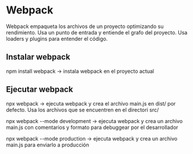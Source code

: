 # Webpack
Webpack empaqueta los archivos de un proyecto optimizando su rendimiento. Usa un punto de entrada y entiende el grafo del proyecto. Usa loaders y plugins para entender el código.

## Instalar webpack
npm install webpack -> instala webpack en el proyecto actual

## Ejecutar webpack
npx webpack -> ejecuta webpack y crea el archivo main.js en dist/ por defecto. Usa los archivos que se encuentren en el directori src/

npx webpack --mode development -> ejecuta webpack y crea un archivo main.js con comentarios y formato para debuggear por el desarrollador

npx webpack --mode production -> ejecuta webpack y crea un archivo main.js para enviarlo a producción